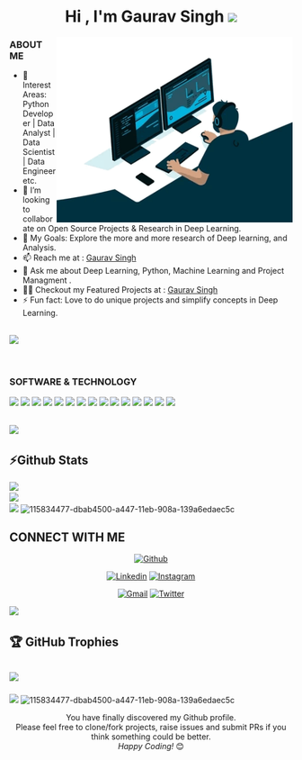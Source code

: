 

<h1 align="center">Hi , I'm Gaurav Singh <img src="https://media.giphy.com/media/hvRJCLFzcasrR4ia7z/giphy.gif" width="35"></h1>


 <img align="right" src="https://github.com/Gauravsingh-work/Gauravsingh-work/blob/main/developer.gif" alt="Coder GIF" width="420" height="330">


### ABOUT ME
- 🌱 Interest Areas: Python Developer | Data Analyst | Data Scientist | Data Engineer etc.
- 👯 I’m looking to collaborate on Open Source Projects & Research in Deep Learning.
- 🥅 My Goals: Explore the more and more research of Deep learning, and Analysis.
- 📫 Reach me at : [Gaurav Singh](mailto:studymail0436@gmail.com)
- 💬 Ask me about Deep Learning, Python, Machine Learning and Project Managment .
- 👨‍💻 Checkout my Featured Projects at : [Gaurav Singh]([https://gauravsingh.site](https://www.linkedin.com/in/gauravsingh2112/))
- ⚡ Fun fact: Love to do unique projects and simplify concepts in Deep Learning.

 <br>
 
<!--  For Animated horizontal lines -->
<img src="https://user-images.githubusercontent.com/73097560/115834477-dbab4500-a447-11eb-908a-139a6edaec5c.gif">
</p> 

<br>

 ### SOFTWARE & TECHNOLOGY
 
 
<code><img height="50" src="https://www.vectorlogo.zone/logos/python/python-ar21.svg"></code>
<code><img height="50" src="https://www.vectorlogo.zone/logos/pocoo_flask/pocoo_flask-ar21.svg"></code>
<code><img height="50" src="https://www.vectorlogo.zone/logos/pytorch/pytorch-ar21.svg"></code>
<code><img height="50" src="https://www.vectorlogo.zone/logos/tensorflow/tensorflow-ar21.svg"></code>
<code><img height="50" src="https://www.vectorlogo.zone/logos/jupyter/jupyter-ar21.svg"></code>
<code><img height="50" src="https://www.vectorlogo.zone/logos/visualstudio_code/visualstudio_code-ar21.svg"></code>
<code><img height="50" src="https://www.vectorlogo.zone/logos/git-scm/git-scm-ar21.svg"></code>
<code><img height="50" src="https://www.vectorlogo.zone/logos/numpy/numpy-ar21.svg"></code>
<code><img height="50" src="https://www.vectorlogo.zone/logos/plot_ly/plot_ly-ar21.svg"></code>
<code><img height="50" src="https://www.vectorlogo.zone/logos/mongodb/mongodb-ar21.svg"></code>
<code><img height="50" src="https://www.vectorlogo.zone/logos/mysql/mysql-ar21.svg"></code>
<code><img height="50" src="https://www.vectorlogo.zone/logos/sqlite/sqlite-ar21.svg"></code>
<code><img height="50" src="https://www.vectorlogo.zone/logos/microsoft_powerbi/microsoft_powerbi-ar21.svg"></code>
<code><img height="50" src="https://www.vectorlogo.zone/logos/github/github-ar21.svg"></code>
<code><img height="50" src="https://www.vectorlogo.zone/logos/heroku/heroku-ar21.svg"></code>



 <br>
<!--  For Animated horizontal lines -->
<img src="https://user-images.githubusercontent.com/73097560/115834477-dbab4500-a447-11eb-908a-139a6edaec5c.gif">
</p>  





## ⚡Github Stats

![](https://github-readme-stats.vercel.app/api?username=Gauravsingh-work&theme=midnight-purple&hide_border=false&include_all_commits=true&count_private=true)<br/>
![](https://github-readme-streak-stats.herokuapp.com/?user=Gauravsingh-work&theme=midnight-purple&hide_border=false)<br/>
![](https://github-readme-stats.vercel.app/api/top-langs/?username=Gauravsingh-work&theme=midnight-purple&hide_border=false&include_all_commits=true&count_private=true&layout=compact)
![115834477-dbab4500-a447-11eb-908a-139a6edaec5c](https://user-images.githubusercontent.com/101575355/218337418-1e97dea8-fa11-4185-9e0b-b6c72ad6d892.gif)

## CONNECT WITH ME


<p align="center">
  <a href="https://github.com/Gauravsingh-work"><img alt="Github" title="Gaurav Singh Github" src="https://img.shields.io/badge/GitHub-100000?style=for-the-badge&logo=github&logoColor=white"></a>
  <p align="center">
  <a href="www.linkedin.com/in/gauravsingh2112"><img alt="Linkedin" title="Gaurav Singh Linkedin" src="https://img.shields.io/badge/LinkedIn-0077B5?style=for-the-badge&logo=linkedin&logoColor=white"></a>
  <a href="https://www.instagram.com/mgaurav17/"><img alt="Instagram" title="Gaurav Singh Instagram" src="https://img.shields.io/badge/Instagram-E4405F?style=for-the-badge&logo=instagram&logoColor=white"></a>
 </p>
 <p align="center">
  <a href="mailto:studymail0436@gmail.com"><img alt="Gmail" title="Gaurav Singh Gmail" src="https://img.shields.io/badge/Gmail-D14836?style=for-the-badge&logo=gmail&logoColor=white"></a>
  <a href="https://twitter.com/gauravsingh2114"><img alt="Twitter" title="Gaurav Singh Twitter" src="https://img.shields.io/badge/Twitter-1DA1F2?style=for-the-badge&logo=twitter&logoColor=white"></a>

</p>
<!--  For Animated horizontal lines -->
<img src="https://user-images.githubusercontent.com/73097560/115834477-dbab4500-a447-11eb-908a-139a6edaec5c.gif">
</p>  

## 🏆 GitHub Trophies
![](https://github-profile-trophy.vercel.app/?username=Gauravsingh-work&theme=discord&no-frame=false&no-bg=false&margin-w=4)
---
[![](https://visitcount.itsvg.in/api?id=Gauravsingh-work&icon=2&color=6)](https://visitcount.itsvg.in)
![115834477-dbab4500-a447-11eb-908a-139a6edaec5c](https://user-images.githubusercontent.com/101575355/218337418-1e97dea8-fa11-4185-9e0b-b6c72ad6d892.gif)



</p>
   
  <div align="center">

You have finally discovered my Github profile. <br>
Please feel free to clone/fork projects, raise issues and submit PRs if you think something could be better. <br>
<i>Happy Coding!</i> 😊

</div>

